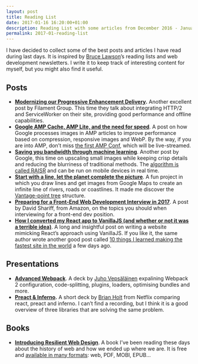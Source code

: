 ```yaml
---
layout: post
title: Reading List
date: 2017-01-16 16:20:00+01:00
description: Reading List with some articles from December 2016 - January 2017
permalink: 2017-01-reading-list
---
```


I have decided to collect some of the best posts and articles I have read during last days. It is inspired by [Bruce Lawson](https://medium.com/r/?url=http%3A%2F%2Fwww.brucelawson.co.uk%2F)’s reading lists and web development newsletters. I write it to keep track of interesting content for myself, but you might also find it useful.

<!-- more -->

## Posts

*   [**Modernizing our Progressive Enhancement Delivery**](https://medium.com/r/?url=https%3A%2F%2Fwww.filamentgroup.com%2Flab%2Fmodernizing-delivery.html)**.** Another excellent post by Filament Group. This time they talk about integrating HTTP/2 and ServiceWorker on their site, providing good performance and offline capabilities.
*   [**Google AMP Cache, AMP Lite, and the need for speed**](https://medium.com/r/?url=https%3A%2F%2Fdevelopers.googleblog.com%2F2017%2F01%2Fgoogle-amp-cache-amp-lite-and-need-for.html). A post on how Google processes images in AMP articles to improve performance based on compression, responsive images and WebP. By the way, if you are into AMP, don’t miss [the first AMP Conf](https://medium.com/r/?url=http%3A%2F%2FAMP%20Conf), which will be live-streamed.
*   [**Saving you bandwidth through machine learning**](https://medium.com/r/?url=https%3A%2F%2Fblog.google%2Fproducts%2Fgoogle-plus%2Fsaving-you-bandwidth-through-machine-learning%2F). Another post by Google, this time on upscaling small images while keeping crisp details and reducing the blurriness of traditional methods. The [algorithm is called RAISR](https://medium.com/r/?url=https%3A%2F%2Fresearch.googleblog.com%2F2016%2F11%2Fenhance-raisr-sharp-images-with-machine.html) and can be run on mobile devices in real time.
*   [**Start with a line, let the planet complete the picture**](https://medium.com/r/?url=https%3A%2F%2Fdevelopers.googleblog.com%2F2016%2F12%2Flandlines.html). A fun project in which you draw lines and get images from Google Maps to create an infinite line of rivers, roads or coastlines. It made me discover the [Vantage-point tree](https://medium.com/r/?url=https%3A%2F%2Fen.wikipedia.org%2Fwiki%2FVantage-point_tree) structure.
*   [**Preparing for a Front-End Web Development Interview in 2017**](https://medium.com/r/?url=http%3A%2F%2Fdavidshariff.com%2Fblog%2Fpreparing-for-a-front-end-web-development-interview-in-2017%2F). A post by David Shariff, from Amazon, on the topics you should when interviewing for a front-end dev position.
*   [**How I converted my React app to VanillaJS (and whether or not it was a terrible idea)**](https://medium.com/r/?url=https%3A%2F%2Fhackernoon.com%2Fhow-i-converted-my-react-app-to-vanillajs-and-whether-or-not-it-was-a-terrible-idea-4b14b1b2faff). A long and insightful post on writing a website mimicking React’s approach using VanillaJS. If you like it, the same author wrote another good post called [10 things I learned making the fastest site in the world](https://medium.com/r/?url=https%3A%2F%2Fhackernoon.com%2F10-things-i-learned-making-the-fastest-site-in-the-world-18a0e1cdf4a7) a few days ago.

## Presentations

*   [**Advanced Webpack**](https://medium.com/r/?url=https%3A%2F%2Fpresentations.survivejs.com%2Fadvanced-webpack). A deck by [Juho Vepsäläinen](https://medium.com/r/?url=https%3A%2F%2Ftwitter.com%2Fbebraw) expalining Webpack 2 configuration, code-splitting, plugins, loaders, optimising bundles and more.
*   [**Preact & Inferno**](https://medium.com/r/?url=https%3A%2F%2Fspeakerdeck.com%2Fbtholt%2Fpreact-and-inferno)**.** A short deck by [Brian Holt](https://medium.com/r/?url=https%3A%2F%2Ftwitter.com%2Fholtbt) from Netflix comparing react, preact and inferno. I can’t find a recording, but I think it is a good overview of three libraries that are solving the same problem.

## Books

*   [**Introducing Resilient Web Design**](https://medium.com/r/?url=https%3A%2F%2Fadactio.com%2Fjournal%2F11608). A book I’ve been reading these days about the history of web and how we ended up where we are. It is free and [available in many formats](https://medium.com/r/?url=https%3A%2F%2Fadactio.com%2Fjournal%2F11670): web, PDF, MOBI, EPUB…
